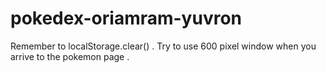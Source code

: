 # pokedex-oriamram-yuvron
Remember to localStorage.clear() .
Try to use 600 pixel window when you arrive to the pokemon page .
